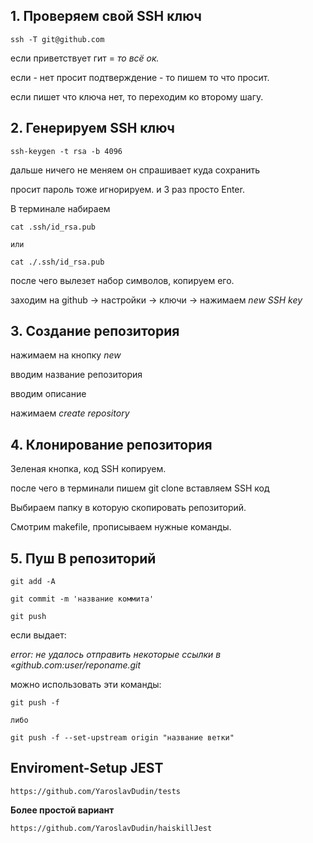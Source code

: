 ## 1. Проверяем свой SSH ключ 
```
ssh -T git@github.com
```
если приветствует гит = *то всё ок.*

если - нет просит подтверждение - то пишем то что просит.

если пишет что ключа нет, то переходим ко второму шагу.

## 2. Генерируем SSH ключ
```
ssh-keygen -t rsa -b 4096
```
дальше ничего не меняем он спрашивает куда сохранить

просит пароль тоже игнорируем. и 3 раз просто Enter.

В терминале набираем
```
cat .ssh/id_rsa.pub 

или 

cat ./.ssh/id_rsa.pub
```
после чего вылезет набор символов, копируем его.

заходим на github -> настройки -> ключи -> нажимаем *new SSH key*
## 3. Создание репозитория

нажимаем на кнопку *new*

вводим название репозитория

вводим описание

нажимаем *create repository*

## 4. Клонирование репозитория

Зеленая кнопка, код SSH копируем. 

после чего в терминали пишем git clone вставляем SSH код

Выбираем папку в которую скопировать репозиторий.

Смотрим makefile, прописываем нужные команды.

## 5. Пуш В репозиторий
```
git add -A
```
```
git commit -m 'название коммита'
```
```
git push
```


если выдает:

*error: не удалось отправить некоторые ссылки в «github.com:user/reponame.git*

можно использовать эти команды:

```
git push -f

либо 

git push -f --set-upstream origin "название ветки"
```
## Enviroment-Setup JEST
```
https://github.com/YaroslavDudin/tests
```
**Более простой вариант**
```
https://github.com/YaroslavDudin/haiskillJest
```
